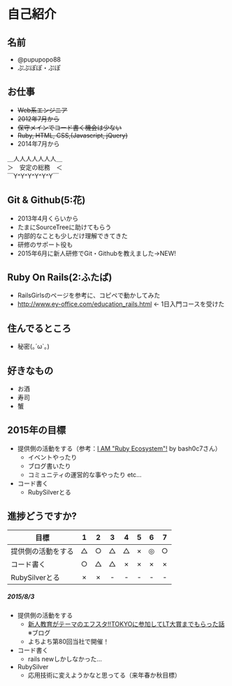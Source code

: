 # 自己紹介

## 名前
* @pupupopo88
* ぷぷぽぽ・ぷぽ

## お仕事
* ~~Web系エンジニア~~
* ~~2012年7月から~~
* ~~保守メインでコード書く機会は少ない~~
* ~~Ruby, HTML, CSS,(Javascript, jQuery)~~
* 2014年7月から

＿人人人人人人人＿  
＞　安定の総務　＜  
￣Y^Y^Y^Y^Y^Y￣  

## Git & Github(5:花)
* 2013年4月くらいから
* たまにSourceTreeに助けてもらう
* 内部的なことも少しだけ理解できてきた
* 研修のサポート役も
* 2015年6月に新人研修でGit・Githubを教えました→NEW!

## Ruby On Rails(2:ふたば)
* RailsGirlsのページを参考に、コピペで動かしてみた
* http://www.ey-office.com/education_rails.html ← 1日入門コースを受けた

## 住んでるところ
+ 秘密(｡´ω`｡)

## 好きなもの
* お酒
* 寿司
* 蟹

## 2015年の目標
* 提供側の活動をする（参考：[I AM "Ruby Ecosystem"!](https://speakerdeck.com/bash0c7/i-am-ruby-ecosystem) by bash0c7さん）
  * イベントやったり
  * ブログ書いたり
  * コミュニティの運営的な事やったり etc...
* コード書く
  * RubySilverとる

## 進捗どうですか?

|          目標          | 1 | 2 | 3 | 4 | 5 | 6 | 7 |
| --------------------- |:---:|:---:|:---:|:---:|:---:|:---:|:---:|
| 提供側の活動をする | △ | ○ | △ | △ | × | ◎ | ○ |
| コード書く | ○ | △ | △ | × | × | × | × |
| RubySilverとる | × | × | - | - | - | - | - |

##### 2015/8/3
* 提供側の活動をする
  * [新人教育がテーマのエフスタ!!TOKYOに参加してLT大賞までもらった話](http://pupupopo88.hatenablog.com/entry/2015/07/07/205215) ※ブログ
  * よちよち第80回当社で開催！
* コード書く
  * rails newしかしなかった...
* RubySilver
  * 応用技術に変えようかなと思ってる（来年春か秋目標）
